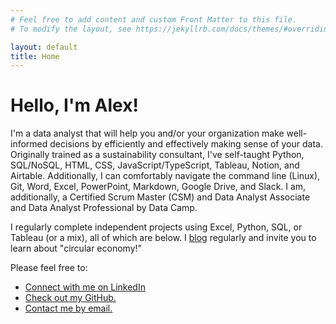 ```yaml
---
# Feel free to add content and custom Front Matter to this file.
# To modify the layout, see https://jekyllrb.com/docs/themes/#overriding-theme-defaults

layout: default
title: Home
---
```


# Hello, I'm Alex!

I'm a data analyst that will help you and/or your organization make well-informed decisions by efficiently and effectively making sense of your data. Originally trained as a sustainability consultant, I've self-taught Python, SQL/NoSQL, HTML, CSS, JavaScript/TypeScript, Tableau, Notion, and Airtable. Additionally, I can comfortably navigate the command line (Linux), Git, Word, Excel, PowerPoint, Markdown, Google Drive, and Slack. I am, additionally, a Certified Scrum Master (CSM) and Data Analyst Associate and Data Analyst Professional by Data Camp.

I regularly complete independent projects using Excel, Python, SQL, or Tableau (or a mix), all of which are below. I [blog](https://furry-date-ae4.notion.site/Rethinking-Circular-Economy-34b44ede819c49158d207ac18607e85d) regularly and invite you to learn about "circular economy!"

Please feel free to:
<ul>
    <li><a href="https://www.linkedin.com/in/alexdubro/"><i class="fab fa-linkedin"></i>Connect with me on LinkedIn</a></li>
    <li><a href="https://github.com/add0794"><i class="fab fa-github"></i>Check out my GitHub.</a></li>
    <li><a href="mailto:add0794@gmail.com?subject=Excited to Connect with You!"><i class="far fa-envelope"></i>Contact me by email.</a></li>
</ul>
